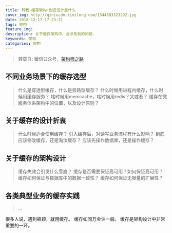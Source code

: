 ```yaml
---
title: 转载-缓存架构-到底设计些什么
cover_img: http://qiniucdn.timilong.com/1544683323292.jpg
date: 2018-12-17 17:23:21
tags: 架构
feature_img:
description: 关于缓存架构中，会涉及到的问题.
keywords: 架构
categories: 架构
---
```


> 转载自: 微信公众号，[架构师之路](https://mp.weixin.qq.com/s/DM0dKHyD3FweVSHcjabLaw)

## 不同业务场景下的缓存选型

> 什么是穿透型缓存，什么是旁路型缓存？
> 什么时候用进程内缓存，什么时候用缓存服务？
> 啥时候用memcache，啥时候用redis？又或者？
> 缓存在微服务体系架构中的位置，以及设计原则？

## 关于缓存的设计折衷

> 什么时候适合使用缓存？
> 引入缓存后，对读写业务流程有什么影响？
> 到底应该修改缓存，还是淘汰缓存？
> 应该先操作数据库，还是操作缓存？

## 关于缓存的架构设计
> 缓存失效会引发什么雪崩？
> 缓存是否需要保证高可用？如何保证高可用？
> 缓存如何保证与数据库中的数据一致性？
> 缓存如何保证无限量的扩展性？

## 各类典型业务的缓存实践
> …

很多人说，遇到瓶颈，就用缓存。
缓存如同万金油一般。
缓存是架构设计中非常重要的一环。

